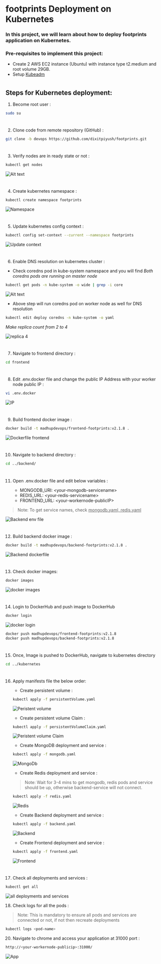 # footprints Deployment on Kubernetes

### In this project, we will learn about how to deploy footprints application on Kubernetes.

### Pre-requisites to implement this project:
-  Create 2 AWS EC2 instance (Ubuntu) with instance type t2.medium and root volume 29GB.
-  Setup <a href="https://github.com/dixitpiyush/footprints/blob/devops/kubernetes/kubeadm.md"><u> Kubeadm </a></u>

#
## Steps for Kubernetes deployment:

1) Become root user :
```bash
sudo su
```

#
2) Clone code from remote repository (GitHub) :
```bash
git clone -b devops https://github.com/dixitpiyush/footprints.git
```

#
3) Verify nodes are in ready state or not :
```bash
kubectl get nodes
```
![Alt text](https://github.com/dixitpiyush/footprints/blob/devops/kubernetes/assets/nodes.png)

#
4) Create kubernetes namespace :
```bash
kubectl create namespace footprints
```
![Namespace](https://github.com/dixitpiyush/footprints/blob/devops/kubernetes/assets/namespace%20create.png)

#
5) Update kubernetes config context : 
```bash
kubectl config set-context --current --namespace footprints
```
![Update context](https://github.com/dixitpiyush/footprints/blob/devops/kubernetes/assets/context%20wanderlust.png)

#
6) Enable DNS resolution on kubernetes cluster :

- Check coredns pod in kube-system namespace and you will find <i> Both coredns pods are running on master node </i>

```bash
kubectl get pods -n kube-system -o wide | grep -i core
```
![Alt text](https://github.com/dixitpiyush/footprints/blob/devops/kubernetes/assets/get-coredns.png)

- Above step will run coredns pod on worker node as well for DNS resolution

```bash
kubectl edit deploy coredns -n kube-system -o yaml
```
<i> Make replica count from 2 to 4 </i>

![replica 4](https://github.com/dixitpiyush/footprints/blob/devops/kubernetes/assets/edit-coredns.png)

#
7) Navigate to frontend directory :
```bash
cd frontend
```

#
8) Edit .env.docker file and change the public IP Address with your worker node public IP :
```bash
vi .env.docker
```
![IP](https://github.com/dixitpiyush/footprints/blob/devops/kubernetes/assets/frontend.env.docker.png)

#
9) Build frontend docker image : 
```bash
docker build -t madhupdevops/frontend-footprints:v2.1.8 .
```
![Dockerfile frontend](https://github.com/dixitpiyush/footprints/blob/devops/kubernetes/assets/docker%20frontend%20build.png)

#
10) Navigate to backend directory :
```bash
cd ../backend/
```

#
11) Open .env.docker file and edit below variables : 

    - MONGODB_URI: \<your-mongodb-servicename>
    - REDIS_URL: \<your-redis-servicename>
    - FRONTEND_URL: \<your-workernode-publicIP>

> Note: To get service names, check <u>mongodb.yaml, redis.yaml</u>

![Backend env file](https://github.com/dixitpiyush/footprints/blob/devops/kubernetes/assets/backend.env.docker.png)

#
12) Build backend docker image : 
```bash
docker build -t madhupdevops/backend-footprints:v2.1.8 .
```
![Backend dockerfile](https://github.com/dixitpiyush/footprints/blob/devops/kubernetes/assets/docker%20backend%20build.png)

#
13) Check docker images:
```bash
docker images
```
![docker images](https://github.com/dixitpiyush/footprints/blob/devops/kubernetes/assets/docker%20images.png)

#
14) Login to DockerHub and push image to DockerHub
```bash
docker login
```
![docker login](https://github.com/dixitpiyush/footprints/blob/devops/kubernetes/assets/docker%20login.png)

```bash
docker push madhupdevops/frontend-footprints:v2.1.8
docker push madhupdevops/backend-footprints:v2.1.8
```

#
15) Once, Image is pushed to DockerHub, navigate to kubernetes directory
```bash
cd ../kubernetes
```

#
16) Apply manifests file the below order:

    - Create persistent volume :
    ```bash
    kubectl apply -f persistentVolume.yaml 
    ```
    ![Peristent volume](https://github.com/dixitpiyush/footprints/blob/devops/kubernetes/assets/pv.png)

    - Create persistent volume Claim :
    ```bash
    kubectl apply -f persistentVolumeClaim.yaml 
    ```
    ![Peristent volume Claim](https://github.com/dixitpiyush/footprints/blob/devops/kubernetes/assets/pvc.png)

    - Create MongoDB deployment and service :
    ```bash
    kubectl apply -f mongodb.yaml 
    ```
    ![MongoDb](https://github.com/dixitpiyush/footprints/blob/devops/kubernetes/assets/mongo.png)

    - Create Redis deployment and service :
    > Note: Wait for 3-4 mins to get mongodb, redis pods and service should be up, otherwise backend-service will not connect.
    ```bash
    kubectl apply -f redis.yaml 
    ```
    ![Redis](https://github.com/dixitpiyush/footprints/blob/devops/kubernetes/assets/redis.png)

    - Create Backend deployment and service :
    ```bash
    kubectl apply -f backend.yaml 
    ```
    ![Backend](https://github.com/dixitpiyush/footprints/blob/devops/kubernetes/assets/backend.png)

    - Create Frontend deployment and service :
    ```bash
    kubectl apply -f frontend.yaml
    ```
    ![Frontend](https://github.com/dixitpiyush/footprints/blob/devops/kubernetes/assets/frontend.png)

#
17)  Check all deployments and services :
```bash 
kubectl get all
```
![all deployments and services](https://github.com/dixitpiyush/footprints/blob/devops/kubernetes/assets/all-deps.png)

18) Check logs for all the pods :
> Note: This is mandatory to ensure all pods and services are connected or not, if not then recreate deployments
```bash
kubectl logs <pod-name>
```

20) Navigate to chrome and access your application at 31000 port :
```bash
http://<your-workernode-publicip>:31000/
```
![App](https://github.com/dixitpiyush/footprints/blob/devops/kubernetes/assets/app.png)

#

